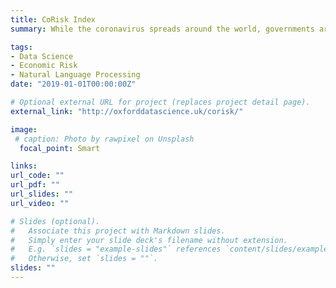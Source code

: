 ```yaml
---
title: CoRisk Index
summary: While the coronavirus spreads around the world, governments are attempting to reduce contagion rates at the expense of negative economic effects. To achieve higher effectiveness with cyclical and fiscal policy measures, it is key to identify the industries that are suffering the most from the unfolding economic crisis. We introduce the CoRisk-Index. It is the first economic indicator of industry-specific risk assessments related to Covid-19.

tags:
- Data Science
- Economic Risk
- Natural Language Processing
date: "2019-01-01T00:00:00Z"

# Optional external URL for project (replaces project detail page).
external_link: "http://oxforddatascience.uk/corisk/"

image:
 # caption: Photo by rawpixel on Unsplash
  focal_point: Smart

links:
url_code: ""
url_pdf: ""
url_slides: ""
url_video: ""

# Slides (optional).
#   Associate this project with Markdown slides.
#   Simply enter your slide deck's filename without extension.
#   E.g. `slides = "example-slides"` references `content/slides/example-slides.md`.
#   Otherwise, set `slides = ""`.
slides: ""
---
```


